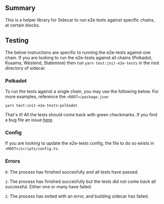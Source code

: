 ## Summary

This is a helper library for Sidecar to run e2e tests against specific chains, at certain blocks. 

## Testing

The below instructions are specific to running the e2e-tests against one chain. 
If you are looking to run the e2e-tests against all chains (Polkadot, Kusama, Westend, Statemine) then run `yarn test:init-e2e-tests` in 
the root directory of sidecar.

### Polkadot 

To run the tests against a single chain, you may use the following below. For more examples, reference the `<ROOT>/package.json`

`yarn test:init-e2e-tests:polkadot`

That's it! 
All the tests should come back with green checkmarks. If you find a bug file an issue [here](https://github.com/paritytech/substrate-api-sidecar/issues).

### Config

If you are looking to update the e2e-tests config, the file to do so exists in `<ROOT>/scripts/config.ts`.

### Errors

`0`: The process has finished succesfully and all tests have passed.

`1`: The process has finished succesfully but the tests did not come back all successful. Either one or many have failed.

`2`: The process has exited with an error, and building sidecar has failed. 
